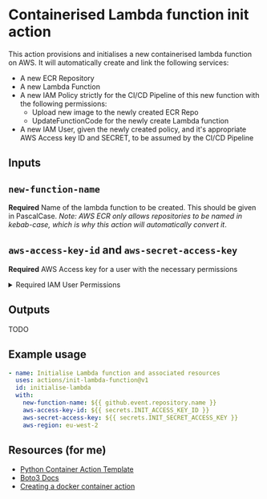 # Containerised Lambda function init action

This action provisions and initialises a new containerised lambda function on AWS. It will automatically create and link the following services:

- A new ECR Repository
- A new Lambda Function
- A new IAM Policy strictly for the CI/CD Pipeline of this new function with the following permissions:
  - Upload new image to the newly created ECR Repo
  - UpdateFunctionCode for the newly create Lambda function
- A new IAM User, given the newly created policy, and it's appropriate AWS Access key ID and SECRET, to be assumed by the CI/CD Pipeline

## Inputs

## `new-function-name`

**Required** Name of the lambda function to be created. This should be given in PascalCase. _Note: AWS ECR only allows repositories to be named in kebab-case, which is why this action will automatically convert it_.

## `aws-access-key-id` and `aws-secret-access-key`

**Required** AWS Access key for a user with the necessary permissions

<details>
<summary>Required IAM User Permissions</summary>
```json
{
    "Version": "2012-10-17",
    "Statement": [
        {
            "Sid": "VisualEditor0",
            "Effect": "Allow",
            "Action": [
                "iam:CreatePolicy",
                "lambda:CreateFunction",
                "ecr:CreateRepository",
                "iam:AttachUserPolicy",
                "ecr:GetAuthorizationToken",
                "iam:CreateRole",
                "iam:CreateUser",
                "iam:CreateAccessKey"
            ],
            "Resource": "*"
        }
    ]
}
```
</details>

## Outputs

TODO

## Example usage

```yaml
- name: Initialise Lambda function and associated resources
  uses: actions/init-lambda-function@v1
  id: initialise-lambda
  with:
    new-function-name: ${{ github.event.repository.name }}
    aws-access-key-id: ${{ secrets.INIT_ACCESS_KEY_ID }}
    aws-secret-access-key: ${{ secrets.INIT_SECRET_ACCESS_KEY }}
    aws-region: eu-west-2
```

## Resources (for me)

- [Python Container Action Template](https://github.com/jacobtomlinson/python-container-action)
- [Boto3 Docs](https://boto3.amazonaws.com/v1/documentation/api/latest/index.html)
- [Creating a docker container action](https://docs.github.com/en/actions/creating-actions/creating-a-docker-container-action)
